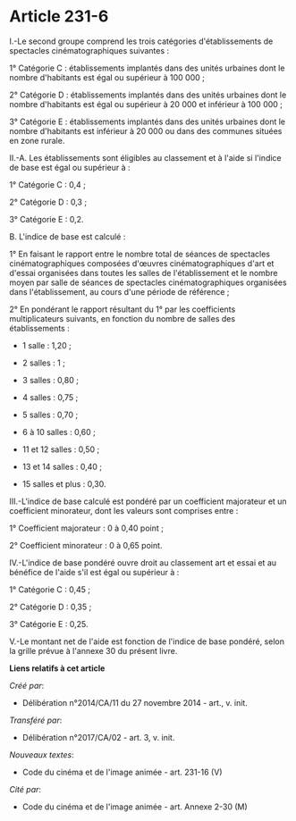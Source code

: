 # Article 231-6

I.-Le second groupe comprend les trois catégories d'établissements de spectacles cinématographiques suivantes : 

1° Catégorie C : établissements implantés dans des unités urbaines dont le nombre d'habitants est égal ou supérieur à 100
000 ; 

2° Catégorie D : établissements implantés dans des unités urbaines dont le nombre d'habitants est égal ou supérieur à 20 000
et inférieur à 100 000 ; 

3° Catégorie E : établissements implantés dans des unités urbaines dont le nombre d'habitants est inférieur à 20 000 ou dans
des communes situées en zone rurale. 

II.-A. Les établissements sont éligibles au classement et à l'aide si l'indice de base est égal ou supérieur à : 

1° Catégorie C : 0,4 ; 

2° Catégorie D : 0,3 ; 

3° Catégorie E : 0,2. 

B. L'indice de base est calculé : 

1° En faisant le rapport entre le nombre total de séances de spectacles cinématographiques composées d'œuvres
cinématographiques d'art et d'essai organisées dans toutes les salles de l'établissement et le nombre moyen par salle de
séances de spectacles cinématographiques organisées dans l'établissement, au cours d'une période de référence ; 

2° En pondérant le rapport résultant du 1° par les coefficients multiplicateurs suivants, en fonction du nombre de salles des
établissements :

- 1 salle : 1,20 ;

- 2 salles : 1 ;

- 3 salles : 0,80 ;

- 4 salles : 0,75 ;

- 5 salles : 0,70 ;

- 6 à 10 salles : 0,60 ;

- 11 et 12 salles : 0,50 ;

- 13 et 14 salles : 0,40 ;

- 15 salles et plus : 0,30. 

III.-L'indice de base calculé est pondéré par un coefficient majorateur et un coefficient minorateur, dont les valeurs sont
comprises entre : 

1° Coefficient majorateur : 0 à 0,40 point ; 

2° Coefficient minorateur : 0 à 0,65 point. 

IV.-L'indice de base pondéré ouvre droit au classement art et essai et au bénéfice de l'aide s'il est égal ou supérieur à : 

1° Catégorie C : 0,45 ; 

2° Catégorie D : 0,35 ; 

3° Catégorie E : 0,25. 

V.-Le montant net de l'aide est fonction de l'indice de base pondéré, selon la grille prévue à l'annexe 30 du présent livre.

**Liens relatifs à cet article**

_Créé par_:

  - Délibération n°2014/CA/11 du 27 novembre 2014 - art., v. init.

_Transféré par_:

  - Délibération n°2017/CA/02 - art. 3, v. init.

_Nouveaux textes_:

  - Code du cinéma et de l'image animée - art. 231-16 (V)

_Cité par_:

  - Code du cinéma et de l'image animée - art. Annexe 2-30 (M)
